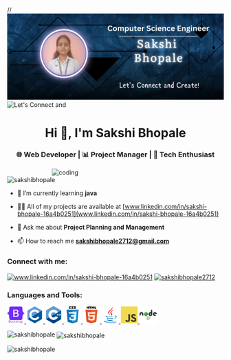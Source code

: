 //![logo](https://github.com/Sakshibhopale/Sakshibhopale/blob/main/2.png)
![Let's Connect and](https://github.com/Sakshibhopale/Sakshibhopale/assets/130786981/9ce87092-3a66-478b-b1de-6c78a828aafc)
<h1 align="center">Hi 👋, I'm Sakshi Bhopale</h1>
<h3 align="center">🌐 Web Developer | 📊 Project Manager | 🚀 Tech Enthusiast</h3>
<img align="right" alt="coding" width="400" src="https://encrypted-tbn0.gstatic.com/images?q=tbn:ANd9GcQUHHelMnrA99F1vB3UorS_k8_2w-3rw2aLig&usqp=CAU">

<p align="left"> <img src="https://komarev.com/ghpvc/?username=sakshibhopale&label=Profile%20views&color=0e75b6&style=flat" alt="sakshibhopale" /> </p>

- 🌱 I’m currently learning **java**

- 👨‍💻 All of my projects are available at [www.linkedin.com/in/sakshi-bhopale-16a4b0251](www.linkedin.com/in/sakshi-bhopale-16a4b0251)

- 💬 Ask me about **Project Planning and Management**

- 📫 How to reach me **sakshibhopale2712@gmail.com**

<h3 align="left">Connect with me:</h3>
<p align="left">
<a href="https://linkedin.com/in/www.linkedin.com/in/sakshi-bhopale-16a4b0251" target="blank"><img align="center" src="https://raw.githubusercontent.com/rahuldkjain/github-profile-readme-generator/master/src/images/icons/Social/linked-in-alt.svg" alt="www.linkedin.com/in/sakshi-bhopale-16a4b0251" height="30" width="40" /></a>
<a href="https://codesandbox.com/sakshibhopale2712" target="blank"><img align="center" src="https://raw.githubusercontent.com/rahuldkjain/github-profile-readme-generator/master/src/images/icons/Social/codesandbox.svg" alt="sakshibhopale2712" height="30" width="40" /></a>
</p>

<h3 align="left">Languages and Tools:</h3>
<p align="left"> <a href="https://getbootstrap.com" target="_blank" rel="noreferrer"> <img src="https://raw.githubusercontent.com/devicons/devicon/master/icons/bootstrap/bootstrap-plain-wordmark.svg" alt="bootstrap" width="40" height="40"/> </a> <a href="https://www.cprogramming.com/" target="_blank" rel="noreferrer"> <img src="https://raw.githubusercontent.com/devicons/devicon/master/icons/c/c-original.svg" alt="c" width="40" height="40"/> </a> <a href="https://www.w3schools.com/cpp/" target="_blank" rel="noreferrer"> <img src="https://raw.githubusercontent.com/devicons/devicon/master/icons/cplusplus/cplusplus-original.svg" alt="cplusplus" width="40" height="40"/> </a> <a href="https://www.w3schools.com/css/" target="_blank" rel="noreferrer"> <img src="https://raw.githubusercontent.com/devicons/devicon/master/icons/css3/css3-original-wordmark.svg" alt="css3" width="40" height="40"/> </a> <a href="https://www.w3.org/html/" target="_blank" rel="noreferrer"> <img src="https://raw.githubusercontent.com/devicons/devicon/master/icons/html5/html5-original-wordmark.svg" alt="html5" width="40" height="40"/> </a> <a href="https://www.java.com" target="_blank" rel="noreferrer"> <img src="https://raw.githubusercontent.com/devicons/devicon/master/icons/java/java-original.svg" alt="java" width="40" height="40"/> </a> <a href="https://developer.mozilla.org/en-US/docs/Web/JavaScript" target="_blank" rel="noreferrer"> <img src="https://raw.githubusercontent.com/devicons/devicon/master/icons/javascript/javascript-original.svg" alt="javascript" width="40" height="40"/> </a> <a href="https://nodejs.org" target="_blank" rel="noreferrer"> <img src="https://raw.githubusercontent.com/devicons/devicon/master/icons/nodejs/nodejs-original-wordmark.svg" alt="nodejs" width="40" height="40"/> </a> </p>

<p><img align="left" src="https://github-readme-stats.vercel.app/api/top-langs?username=sakshibhopale&show_icons=true&locale=en&layout=compact" alt="sakshibhopale" /></p>

<p>&nbsp;<img align="center" src="https://github-readme-stats.vercel.app/api?username=sakshibhopale&show_icons=true&locale=en" alt="sakshibhopale" /></p>

<p><img align="center" src="https://github-readme-streak-stats.herokuapp.com/?user=sakshibhopale&" alt="sakshibhopale" /></p>
